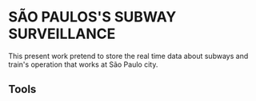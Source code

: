 # SÃO PAULOS'S SUBWAY SURVEILLANCE
This present work pretend to store the real time data about subways and train's operation that works at São Paulo city.
## Tools
